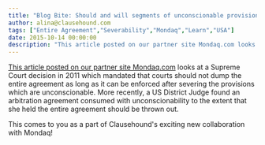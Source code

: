 ```yaml
---
title: "Blog Bite: Should and will segments of unconscionable provisions remain?"
author: alina@clausehound.com
tags: ["Entire Agreement","Severability","Mondaq","Learn","USA"]
date: 2015-10-14 00:00:00
description: "This article posted on our partner site Mondaq.com looks at a Supreme Court decision in 2011 which mandated that courts should not dump the entire agreement as long as it can be enforced after severi..."
---
```


[This article posted on our partner site Mondaq.com](http://www.mondaq.com/unitedstates/x/434814/employment+litigation+tribunals/Dont+Throw+The+Class+Waiver+Baby+Out+With+The+Arbitration+Agreement+Bathwater) looks at a Supreme Court decision in 2011 which mandated that courts should not dump the entire agreement as long as it can be enforced after severing the provisions which are unconscionable. More recently, a US District Judge found an arbitration agreement consumed with unconscionability to the extent that she held the entire agreement should be thrown out.

This comes to you as a part of Clausehound's exciting new collaboration with Mondaq!